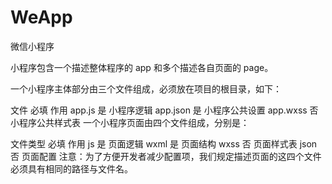 # WeApp
微信小程序

小程序包含一个描述整体程序的 app 和多个描述各自页面的 page。

一个小程序主体部分由三个文件组成，必须放在项目的根目录，如下：

文件	必填	作用
app.js	是	小程序逻辑
app.json	是	小程序公共设置
app.wxss	否	小程序公共样式表
一个小程序页面由四个文件组成，分别是：

文件类型	必填	作用
js	是	页面逻辑
wxml	是	页面结构
wxss	否	页面样式表
json	否	页面配置
注意：为了方便开发者减少配置项，我们规定描述页面的这四个文件必须具有相同的路径与文件名。
